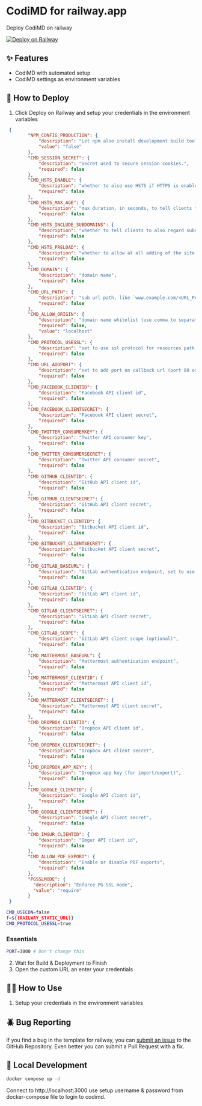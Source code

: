 # CodiMD for railway.app

Deploy CodiMD on railway

[![Deploy on Railway](https://railway.app/button.svg)](https://railway.app/template/YcOXBV?referralCode=2_sIT9)
## ✨ Features

* CodiMD with automated setup
* CodiMD settings as environment variables

## 🐍 How to Deploy

1. Click Deploy on Railway and setup your credentials in the environment variables

```json
 {
        "NPM_CONFIG_PRODUCTION": {
            "description": "Let npm also install development build tool",
            "value": "false"
        },
        "CMD_SESSION_SECRET": {
            "description": "Secret used to secure session cookies.",
            "required": false
        },
        "CMD_HSTS_ENABLE": {
            "description": "whether to also use HSTS if HTTPS is enabled",
            "required": false
        },
        "CMD_HSTS_MAX_AGE": {
            "description": "max duration, in seconds, to tell clients to keep HSTS status",
            "required": false
        },
        "CMD_HSTS_INCLUDE_SUBDOMAINS": {
            "description": "whether to tell clients to also regard subdomains as HSTS hosts",
            "required": false
        },
        "CMD_HSTS_PRELOAD": {
            "description": "whether to allow at all adding of the site to HSTS preloads (e.g. in browsers)",
            "required": false
        },
        "CMD_DOMAIN": {
            "description": "domain name",
            "required": false
        },
        "CMD_URL_PATH": {
            "description": "sub url path, like `www.example.com/<URL_PATH>`",
            "required": false
        },
        "CMD_ALLOW_ORIGIN": {
            "description": "domain name whitelist (use comma to separate)",
            "required": false,
            "value": "localhost"
        },
        "CMD_PROTOCOL_USESSL": {
            "description": "set to use ssl protocol for resources path (only applied when domain is set)",
            "required": false
        },
        "CMD_URL_ADDPORT": {
            "description": "set to add port on callback url (port 80 or 443 won't applied) (only applied when domain is set)",
            "required": false
        },
        "CMD_FACEBOOK_CLIENTID": {
            "description": "Facebook API client id",
            "required": false
        },
        "CMD_FACEBOOK_CLIENTSECRET": {
            "description": "Facebook API client secret",
            "required": false
        },
        "CMD_TWITTER_CONSUMERKEY": {
            "description": "Twitter API consumer key",
            "required": false
        },
        "CMD_TWITTER_CONSUMERSECRET": {
            "description": "Twitter API consumer secret",
            "required": false
        },
        "CMD_GITHUB_CLIENTID": {
            "description": "GitHub API client id",
            "required": false
        },
        "CMD_GITHUB_CLIENTSECRET": {
            "description": "GitHub API client secret",
            "required": false
        },
        "CMD_BITBUCKET_CLIENTID": {
            "description": "Bitbucket API client id",
            "required": false
        },
        "CMD_BITBUCKET_CLIENTSECRET": {
            "description": "Bitbucket API client secret",
            "required": false
        },
        "CMD_GITLAB_BASEURL": {
            "description": "GitLab authentication endpoint, set to use other endpoint than GitLab.com (optional)",
            "required": false
        },
        "CMD_GITLAB_CLIENTID": {
            "description": "GitLab API client id",
            "required": false
        },
        "CMD_GITLAB_CLIENTSECRET": {
            "description": "GitLab API client secret",
            "required": false
        },
        "CMD_GITLAB_SCOPE": {
            "description": "GitLab API client scope (optional)",
            "required": false
        },
        "CMD_MATTERMOST_BASEURL": {
            "description": "Mattermost authentication endpoint",
            "required": false
        },
        "CMD_MATTERMOST_CLIENTID": {
            "description": "Mattermost API client id",
            "required": false
        },
        "CMD_MATTERMOST_CLIENTSECRET": {
            "description": "Mattermost API client secret",
            "required": false
        },
        "CMD_DROPBOX_CLIENTID": {
            "description": "Dropbox API client id",
            "required": false
        },
        "CMD_DROPBOX_CLIENTSECRET": {
            "description": "Dropbox API client secret",
            "required": false
        },
        "CMD_DROPBOX_APP_KEY": {
            "description": "Dropbox app key (for import/export)",
            "required": false
        },
        "CMD_GOOGLE_CLIENTID": {
            "description": "Google API client id",
            "required": false
        },
        "CMD_GOOGLE_CLIENTSECRET": {
            "description": "Google API client secret",
            "required": false
        },
        "CMD_IMGUR_CLIENTID": {
            "description": "Imgur API client id",
            "required": false
        },
        "CMD_ALLOW_PDF_EXPORT": {
            "description": "Enable or disable PDF exports",
            "required": false
        },
        "PGSSLMODE": {
          "description": "Enforce PG SSL mode",
          "value": "require"
        }
 }
 ```

```bash
CMD_USECDN=false
f=${{RAILWAY_STATIC_URL}}
CMD_PROTOCOL_USESSL=true
```

### Essentials

 ```bash
PORT=3000 # Don't change this
```

2. Wait for Build & Deployment to Finish
3. Open the custom URL an enter your credentials

## 👩‍💻 How to Use

1. Setup your credentials in the environment variables

## 🪲 Bug Reporting

If you find a bug in the template for railway, you can [submit an issue](https://github.com/vergissberlin/railwayapp-codimd/issues/new) to the GitHub Repository. Even better you can submit a Pull Request with a fix.

## 🐳  Local Development

```bash
docker compose up -d
```

Connect to http://localhost:3000 use setup username & password from docker-compose file to login to codimd.
